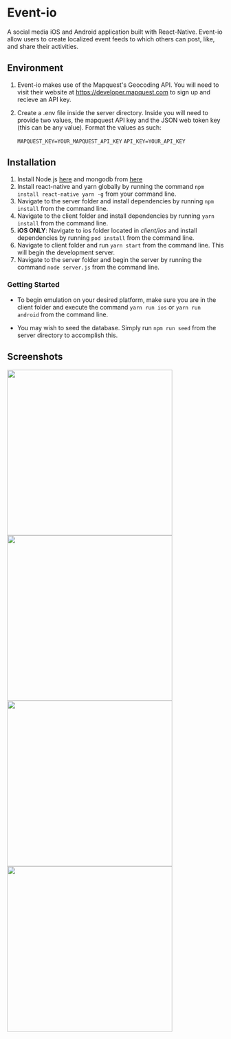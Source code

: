 # Event-io

A social media iOS and Android application built with React-Native. Event-io allow users to create localized event feeds to which others can post, like, and share their activities.

## Environment

1. Event-io makes use of the Mapquest's Geocoding API. You will need to visit their website at https://developer.mapquest.com to sign up and recieve an API key.

2. Create a .env file inside the server directory. Inside you will need to provide two values, the mapquest API key and the JSON web token key (this can be any value). Format the values as such:

   `MAPQUEST_KEY=YOUR_MAPQUEST_API_KEY`
   `API_KEY=YOUR_API_KEY`

## Installation

1. Install Node.js [here](http://nodejs.org) and mongodb from [here](https://mongodb.com)
2. Install react-native and yarn globally by running the command `npm install react-native yarn -g` from your command line.
3. Navigate to the server folder and install dependencies by running `npm install` from the command line.
4. Navigate to the client folder and install dependencies by running `yarn install` from the command line.
5. **iOS ONLY**: Navigate to ios folder located in _client/ios_ and install dependencies by running `pod install` from the command line.
6. Navigate to client folder and run `yarn start` from the command line. This will begin the development server.
7. Navigate to the server folder and begin the server by running the command `node server.js` from the command line.

### Getting Started

- To begin emulation on your desired platform, make sure you are in the client folder and execute the command `yarn run ios` or `yarn run android` from the command line.

- You may wish to seed the database. Simply run `npm run seed` from the server directory to accomplish this.

## Screenshots

<div style="display: flex; flex-wrap: wrap">
<img width=384 src="./screenshots/home.png"/>
<img width=384 src="./screenshots/feed.png"/>
<img width=384 src="./screenshots/navigate.png"/>
<img width=384 src="./screenshots/profile.png"/>
</div>
